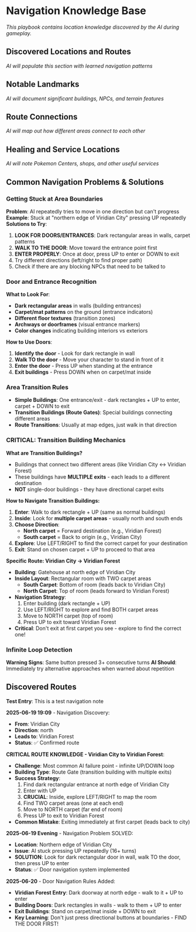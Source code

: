 # Navigation Knowledge Base

*This playbook contains location knowledge discovered by the AI during gameplay.*

## Discovered Locations and Routes

*AI will populate this section with learned navigation patterns*

## Notable Landmarks

*AI will document significant buildings, NPCs, and terrain features*

## Route Connections

*AI will map out how different areas connect to each other*

## Healing and Service Locations

*AI will note Pokemon Centers, shops, and other useful services*

## Common Navigation Problems & Solutions

### Getting Stuck at Area Boundaries
**Problem**: AI repeatedly tries to move in one direction but can't progress
**Example**: Stuck at "northern edge of Viridian City" pressing UP repeatedly
**Solutions to Try**:
1. **LOOK FOR DOORS/ENTRANCES**: Dark rectangular areas in walls, carpet patterns
2. **WALK TO THE DOOR**: Move toward the entrance point first
3. **ENTER PROPERLY**: Once at door, press UP to enter or DOWN to exit
4. Try different directions (left/right to find proper path)
5. Check if there are any blocking NPCs that need to be talked to

### Door and Entrance Recognition
**What to Look For**:
- **Dark rectangular areas** in walls (building entrances)
- **Carpet/mat patterns** on the ground (entrance indicators)
- **Different floor textures** (transition zones)
- **Archways or doorframes** (visual entrance markers)
- **Color changes** indicating building interiors vs exteriors

**How to Use Doors**:
1. **Identify the door** - Look for dark rectangle in wall
2. **Walk TO the door** - Move your character to stand in front of it
3. **Enter the door** - Press UP when standing at the entrance
4. **Exit buildings** - Press DOWN when on carpet/mat inside

### Area Transition Rules
- **Simple Buildings**: One entrance/exit - dark rectangles + UP to enter, carpet + DOWN to exit
- **Transition Buildings (Route Gates)**: Special buildings connecting different areas
- **Route Transitions**: Usually at map edges, just walk in that direction

### CRITICAL: Transition Building Mechanics
**What are Transition Buildings?**
- Buildings that connect two different areas (like Viridian City ↔ Viridian Forest)
- These buildings have **MULTIPLE exits** - each leads to a different destination
- **NOT** single-door buildings - they have directional carpet exits

**How to Navigate Transition Buildings:**
1. **Enter**: Walk to dark rectangle + UP (same as normal buildings)
2. **Inside**: Look for **multiple carpet areas** - usually north and south ends
3. **Choose Direction**: 
   - **North carpet** = Forward destination (e.g., Viridian Forest)
   - **South carpet** = Back to origin (e.g., Viridian City)
4. **Explore**: Use LEFT/RIGHT to find the correct carpet for your destination
5. **Exit**: Stand on chosen carpet + UP to proceed to that area

**Specific Route: Viridian City → Viridian Forest**
- **Building**: Gatehouse at north edge of Viridian City
- **Inside Layout**: Rectangular room with TWO carpet areas
  - **South Carpet**: Bottom of room (leads back to Viridian City)
  - **North Carpet**: Top of room (leads forward to Viridian Forest)
- **Navigation Strategy**: 
  1. Enter building (dark rectangle + UP)
  2. Use LEFT/RIGHT to explore and find BOTH carpet areas
  3. Move to NORTH carpet (top of room)
  4. Press UP to exit toward Viridian Forest
- **Critical**: Don't exit at first carpet you see - explore to find the correct one!

### Infinite Loop Detection
**Warning Signs**: Same button pressed 3+ consecutive turns
**AI Should**: Immediately try alternative approaches when warned about repetition

## Discovered Routes

**Test Entry**: This is a test navigation note

**2025-06-19 19:09** - Navigation Discovery:
- **From**: Viridian City
- **Direction**: north
- **Leads to**: Viridian Forest
- **Status**: ✅ Confirmed route

**CRITICAL ROUTE KNOWLEDGE - Viridian City to Viridian Forest**:
- **Challenge**: Most common AI failure point - infinite UP/DOWN loop
- **Building Type**: Route Gate (transition building with multiple exits)
- **Success Strategy**: 
  1. Find dark rectangular entrance at north edge of Viridian City
  2. Enter with UP
  3. **CRUCIAL**: Inside, explore LEFT/RIGHT to map the room
  4. Find TWO carpet areas (one at each end)
  5. Move to NORTH carpet (far end of room)
  6. Press UP to exit to Viridian Forest
- **Common Mistake**: Exiting immediately at first carpet (leads back to city)

**2025-06-19 Evening** - Navigation Problem SOLVED:
- **Location**: Northern edge of Viridian City  
- **Issue**: AI stuck pressing UP repeatedly (16+ turns)
- **SOLUTION**: Look for dark rectangular door in wall, walk TO the door, then press UP to enter
- **Status**: ✅ Door navigation system implemented

**2025-06-20** - Door Navigation Rules Added:
- **Viridian Forest Entry**: Dark doorway at north edge - walk to it + UP to enter
- **Building Doors**: Dark rectangles in walls - walk to them + UP to enter  
- **Exit Buildings**: Stand on carpet/mat inside + DOWN to exit
- **Key Learning**: Don't just press directional buttons at boundaries - FIND THE DOOR FIRST!
